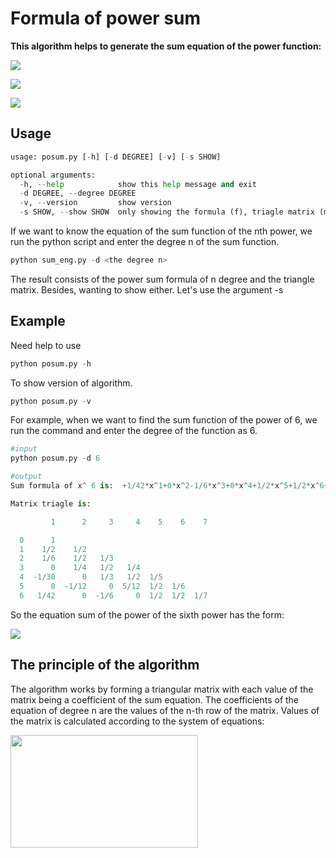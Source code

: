 # Formula of power sum 
**This algorithm helps to generate the sum equation of the power function:** 

![](https://latex.codecogs.com/svg.image?\LARGE&space;\color{White}f(x)=\sum\limits_{x&space;=&space;1}^x&space;{{x^n}}=1^n&plus;2^n&plus;3^n&plus;\cdots&space;&plus;x^n&space;&space;,\left&space;(&space;n\geq&space;0&space;,\in&space;\mathbb{N}&space;\right&space;))

![](https://latex.codecogs.com/png.image?\inline&space;\huge&space;\dpi{80}\color{white}&space;f(x):&space;\textrm{the&space;power&space;function&space;of&space;n&space;degree}&space;&space;)

![](https://latex.codecogs.com/png.image?\inline&space;\huge&space;\dpi{80}\color{white}&space;n:&space;\textrm{degree&space;of&space;function}&space;&space;)
## Usage
```python
usage: posum.py [-h] [-d DEGREE] [-v] [-s SHOW]

optional arguments:
  -h, --help            show this help message and exit
  -d DEGREE, --degree DEGREE
  -v, --version         show version
  -s SHOW, --show SHOW  only showing the formula (f), triagle matrix (m) or both (b)[default]?
```

If we want to know the equation of the sum function of the nth power, we run the python script and enter the degree n of the sum function. 
```python
python sum_eng.py -d <the degree n>
```
The result consists of the power sum formula of n degree and the triangle matrix. Besides, wanting to show either. Let's use the argument -s

## Example
Need help to use
```python
python posum.py -h
```

To show version of algorithm.
```python
python posum.py -v
```
For example, when we want to find the sum function of the power of 6, we run the command and enter the degree of the function as 6.
```python
#input
python posum.py -d 6

#output
Sum formula of x^ 6 is:  +1/42*x^1+0*x^2-1/6*x^3+0*x^4+1/2*x^5+1/2*x^6+1/7*x^7

Matrix triagle is:

         1      2     3     4    5    6    7

  0      1
  1    1/2    1/2
  2    1/6    1/2   1/3
  3      0    1/4   1/2   1/4
  4  -1/30      0   1/3   1/2  1/5
  5      0  -1/12     0  5/12  1/2  1/6
  6   1/42      0  -1/6     0  1/2  1/2  1/7
```
So the equation sum of the power of the sixth power has the form:

![](https://latex.codecogs.com/svg.image?\color{White}f(x)=\sum_{x=1}^{x}x^6=\frac{1}{42}.x^{1}-\frac{1}{6}.x^{3}&plus;\frac{1}{2}.x^{5}&plus;\frac{1}{2}.x^{6}&plus;\frac{1}{7}.x^{7})

## The principle of the algorithm
The algorithm works by forming a triangular matrix with each value of the matrix being a coefficient of the sum equation. The coefficients of the equation of degree n are the values of the n-th row of the matrix.
Values of the matrix is calculated according to the system of equations:

<a href="url"><img src="https://latex.codecogs.com/png.image?\inline&space;\huge&space;\dpi{200}\color{white}&space;\left\{&space;\begin{array}{l}{a_{ij}}&space;=&space;\frac{j}{i}&space;\times&space;{a_{(i&space;-&space;1)(j&space;-&space;1)}}\\{a_{10}}&space;=&space;1\\\sum\limits_{k&space;=&space;1}^i&space;{{a_{kj}}{\rm{&space;=&space;&space;1&space;&space;,}}\forall&space;{\rm{i,j}}}&space;\end{array}&space;\right.\" align="center" height="180" width="300" ></a>


